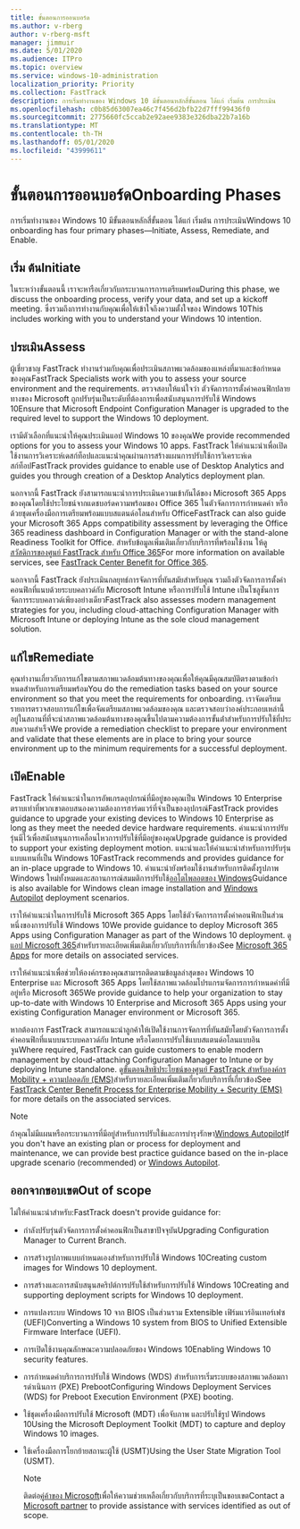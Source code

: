 ```yaml
---
title: ขั้นตอนการออนบอร์ด
ms.author: v-rberg
author: v-rberg-msft
manager: jimmuir
ms.date: 5/01/2020
ms.audience: ITPro
ms.topic: overview
ms.service: windows-10-administration
localization_priority: Priority
ms.collection: FastTrack
description: การเริ่มทํางานของ Windows 10 มีขั้นตอนหลักสี่ขั้นตอน ได้แก่ เริ่มต้น การประเมิน
ms.openlocfilehash: c0b85d63007ea46c7f456d2bfb22d7fff99436f0
ms.sourcegitcommit: 2775660fc5ccab2e92aee9383e326dba22b7a16b
ms.translationtype: MT
ms.contentlocale: th-TH
ms.lasthandoff: 05/01/2020
ms.locfileid: "43999611"
---
```

# <a name="onboarding-phases"></a><span data-ttu-id="ebf8d-103">ขั้นตอนการออนบอร์ด</span><span class="sxs-lookup"><span data-stu-id="ebf8d-103">Onboarding Phases</span></span>

<span data-ttu-id="ebf8d-104">การเริ่มทํางานของ Windows 10 มีขั้นตอนหลักสี่ขั้นตอน ได้แก่ เริ่มต้น การประเมิน</span><span class="sxs-lookup"><span data-stu-id="ebf8d-104">Windows 10 onboarding has four primary phases—Initiate, Assess, Remediate, and Enable.</span></span>

## <a name="initiate"></a><span data-ttu-id="ebf8d-105">เริ่ม ต้น</span><span class="sxs-lookup"><span data-stu-id="ebf8d-105">Initiate</span></span>

<span data-ttu-id="ebf8d-106">ในระหว่างขั้นตอนนี้ เราจะหารือเกี่ยวกับกระบวนการการเตรียมพร้อม</span><span class="sxs-lookup"><span data-stu-id="ebf8d-106">During this phase, we discuss the onboarding process, verify your data, and set up a kickoff meeting.</span></span> <span data-ttu-id="ebf8d-107">ซึ่งรวมถึงการทํางานกับคุณเพื่อให้เข้าใจถึงความตั้งใจของ Windows 10</span><span class="sxs-lookup"><span data-stu-id="ebf8d-107">This includes working with you to understand your Windows 10 intention.</span></span>

## <a name="assess"></a><span data-ttu-id="ebf8d-108">ประเมิน</span><span class="sxs-lookup"><span data-stu-id="ebf8d-108">Assess</span></span>

<span data-ttu-id="ebf8d-109">ผู้เชี่ยวชาญ FastTrack ทํางานร่วมกับคุณเพื่อประเมินสภาพแวดล้อมของแหล่งที่มาและข้อกําหนดของคุณ</span><span class="sxs-lookup"><span data-stu-id="ebf8d-109">FastTrack Specialists work with you to assess your source environment and the requirements.</span></span> <span data-ttu-id="ebf8d-110">ตรวจสอบให้แน่ใจว่า ตัวจัดการการตั้งค่าคอนฟิกปลายทางของ Microsoft ถูกปรับรุ่นเป็นระดับที่ต้องการเพื่อสนับสนุนการปรับใช้ Windows 10</span><span class="sxs-lookup"><span data-stu-id="ebf8d-110">Ensure that Microsoft Endpoint Configuration Manager is upgraded to the required level to support the Windows 10 deployment.</span></span> 

<span data-ttu-id="ebf8d-111">เรามีตัวเลือกที่แนะนําให้คุณประเมินแอป Windows 10 ของคุณ</span><span class="sxs-lookup"><span data-stu-id="ebf8d-111">We provide recommended options for you to assess your Windows 10 apps.</span></span> <span data-ttu-id="ebf8d-112">FastTrack ให้คําแนะนําเพื่อเปิดใช้งานการวิเคราะห์เดสก์ท็อปและแนะนําคุณผ่านการสร้างแผนการปรับใช้การวิเคราะห์เดสก์ท็อป</span><span class="sxs-lookup"><span data-stu-id="ebf8d-112">FastTrack provides guidance to enable use of Desktop Analytics and guides you through creation of a Desktop Analytics deployment plan.</span></span>

<span data-ttu-id="ebf8d-113">นอกจากนี้ FastTrack ยังสามารถแนะนําการประเมินความเข้ากันได้ของ Microsoft 365 Apps ของคุณโดยใช้ประโยชน์จากแดชบอร์ดความพร้อมของ Office 365 ในตัวจัดการการกําหนดค่า หรือด้วยชุดเครื่องมือการเตรียมพร้อมแบบสแตนด์อโลนสําหรับ Office</span><span class="sxs-lookup"><span data-stu-id="ebf8d-113">FastTrack can also guide your Microsoft 365 Apps compatibility assessment by leveraging the Office 365 readiness dashboard in Configuration Manager or with the stand-alone Readiness Toolkit for Office.</span></span> <span data-ttu-id="ebf8d-114">สําหรับข้อมูลเพิ่มเติมเกี่ยวกับบริการที่พร้อมใช้งาน ให้ดู[สวัสดิการของศูนย์ FastTrack สําหรับ Office 365](O365-fasttrack-benefit-for-office-365.md)</span><span class="sxs-lookup"><span data-stu-id="ebf8d-114">For more information on available services, see [FastTrack Center Benefit for Office 365](O365-fasttrack-benefit-for-office-365.md).</span></span> 

<span data-ttu-id="ebf8d-115">นอกจากนี้ FastTrack ยังประเมินกลยุทธ์การจัดการที่ทันสมัยสําหรับคุณ รวมถึงตัวจัดการการตั้งค่าคอนฟิกที่แนบด้วยระบบคลาวด์กับ Microsoft Intune หรือการปรับใช้ Intune เป็นโซลูชันการจัดการระบบคลาวด์เพียงอย่างเดียว</span><span class="sxs-lookup"><span data-stu-id="ebf8d-115">FastTrack also assesses modern management strategies for you, including cloud-attaching Configuration Manager with Microsoft Intune or deploying Intune as the sole cloud management solution.</span></span>

## <a name="remediate"></a><span data-ttu-id="ebf8d-116">แก้ไข</span><span class="sxs-lookup"><span data-stu-id="ebf8d-116">Remediate</span></span>

<span data-ttu-id="ebf8d-117">คุณทํางานเกี่ยวกับการแก้ไขตามสภาพแวดล้อมต้นทางของคุณเพื่อให้คุณมีคุณสมบัติตรงตามข้อกําหนดสําหรับการเตรียมพร้อม</span><span class="sxs-lookup"><span data-stu-id="ebf8d-117">You do the remediation tasks based on your source environment so that you meet the requirements for onboarding.</span></span> <span data-ttu-id="ebf8d-118">เราจัดเตรียมรายการตรวจสอบการแก้ไขเพื่อจัดเตรียมสภาพแวดล้อมของคุณ และตรวจสอบว่าองค์ประกอบเหล่านี้อยู่ในสถานที่ที่จะนําสภาพแวดล้อมต้นทางของคุณขึ้นไปตามความต้องการขั้นต่ําสําหรับการปรับใช้ที่ประสบความสําเร็จ</span><span class="sxs-lookup"><span data-stu-id="ebf8d-118">We provide a remediation checklist to prepare your environment and validate that these elements are in place to bring your source environment up to the minimum requirements for a successful deployment.</span></span> 

## <a name="enable"></a><span data-ttu-id="ebf8d-119">เปิด</span><span class="sxs-lookup"><span data-stu-id="ebf8d-119">Enable</span></span>

<span data-ttu-id="ebf8d-120">FastTrack ให้คําแนะนําในการอัพเกรดอุปกรณ์ที่มีอยู่ของคุณเป็น Windows 10 Enterprise ตราบเท่าที่พวกเขาตอบสนองความต้องการฮาร์ดแวร์ที่จําเป็นของอุปกรณ์</span><span class="sxs-lookup"><span data-stu-id="ebf8d-120">FastTrack provides guidance to upgrade your existing devices to Windows 10 Enterprise as long as they meet the needed device hardware requirements.</span></span> <span data-ttu-id="ebf8d-121">คําแนะนําการปรับรุ่นมีไว้เพื่อสนับสนุนการเคลื่อนไหวการปรับใช้ที่มีอยู่ของคุณ</span><span class="sxs-lookup"><span data-stu-id="ebf8d-121">Upgrade guidance is provided to support your existing deployment motion.</span></span> <span data-ttu-id="ebf8d-122">แนะนําและให้คําแนะนําสําหรับการปรับรุ่นแบบแทนที่เป็น Windows 10</span><span class="sxs-lookup"><span data-stu-id="ebf8d-122">FastTrack recommends and provides guidance for an in-place upgrade to Windows 10.</span></span> <span data-ttu-id="ebf8d-123">คําแนะนํายังพร้อมใช้งานสําหรับการติดตั้งรูปภาพ Windows ใหม่ทั้งหมดและสถานการณ์สมมติการปรับใช้[ออโตไพลอตของ Windows](EMS-onboarding-phases.md#windows-autopilot)</span><span class="sxs-lookup"><span data-stu-id="ebf8d-123">Guidance is also available for Windows clean image installation and [Windows Autopilot](EMS-onboarding-phases.md#windows-autopilot) deployment scenarios.</span></span> 

<span data-ttu-id="ebf8d-124">เราให้คําแนะนําในการปรับใช้ Microsoft 365 Apps โดยใช้ตัวจัดการการตั้งค่าคอนฟิกเป็นส่วนหนึ่งของการปรับใช้ Windows 10</span><span class="sxs-lookup"><span data-stu-id="ebf8d-124">We provide guidance to deploy Microsoft 365 Apps using Configuration Manager as part of the Windows 10 deployment.</span></span> <span data-ttu-id="ebf8d-125">ดู[แอป Microsoft 365](O365-onboarding-and-migration.md#microsoft-365-apps)สําหรับรายละเอียดเพิ่มเติมเกี่ยวกับบริการที่เกี่ยวข้อง</span><span class="sxs-lookup"><span data-stu-id="ebf8d-125">See [Microsoft 365 Apps](O365-onboarding-and-migration.md#microsoft-365-apps) for more details on associated services.</span></span>

<span data-ttu-id="ebf8d-126">เราให้คําแนะนําเพื่อช่วยให้องค์กรของคุณสามารถติดตามข้อมูลล่าสุดของ Windows 10 Enterprise และ Microsoft 365 Apps โดยใช้สภาพแวดล้อมโปรแกรมจัดการการกําหนดค่าที่มีอยู่หรือ Microsoft 365</span><span class="sxs-lookup"><span data-stu-id="ebf8d-126">We provide guidance to help your organization to stay up-to-date with Windows 10 Enterprise and Microsoft 365 Apps using your existing Configuration Manager environment or Microsoft 365.</span></span>

<span data-ttu-id="ebf8d-127">หากต้องการ FastTrack สามารถแนะนําลูกค้าให้เปิดใช้งานการจัดการที่ทันสมัยโดยตัวจัดการการตั้งค่าคอนฟิกที่แนบบนระบบคลาวด์กับ Intune หรือโดยการปรับใช้แบบสแตนด์อโลนแบบอินจูน</span><span class="sxs-lookup"><span data-stu-id="ebf8d-127">Where required, FastTrack can guide customers to enable modern management by cloud-attaching Configuration Manager to Intune or by deploying Intune standalone.</span></span> <span data-ttu-id="ebf8d-128">ดู[ขั้นตอนสิทธิประโยชน์ของศูนย์ FastTrack สําหรับองค์กร Mobility + ความปลอดภัย (EMS)](EMS-fasttrack-process.md)สําหรับรายละเอียดเพิ่มเติมเกี่ยวกับบริการที่เกี่ยวข้อง</span><span class="sxs-lookup"><span data-stu-id="ebf8d-128">See [FastTrack Center Benefit Process for Enterprise Mobility + Security (EMS)](EMS-fasttrack-process.md) for more details on the associated services.</span></span>

> [!NOTE]
> <span data-ttu-id="ebf8d-129">ถ้าคุณไม่มีแผนหรือกระบวนการที่มีอยู่สําหรับการปรับใช้และการบํารุงรักษา[Windows Autopilot](EMS-onboarding-phases.md#windows-autopilot)</span><span class="sxs-lookup"><span data-stu-id="ebf8d-129">If you don't have an existing plan or process for deployment and maintenance, we can provide best practice guidance based on the in-place upgrade scenario (recommended) or [Windows Autopilot](EMS-onboarding-phases.md#windows-autopilot).</span></span>

## <a name="out-of-scope"></a><span data-ttu-id="ebf8d-130">ออกจากขอบเขต</span><span class="sxs-lookup"><span data-stu-id="ebf8d-130">Out of scope</span></span>

<span data-ttu-id="ebf8d-131">ไม่ให้คําแนะนําสําหรับ:</span><span class="sxs-lookup"><span data-stu-id="ebf8d-131">FastTrack doesn't provide guidance for:</span></span>

- <span data-ttu-id="ebf8d-132">กําลังปรับรุ่นตัวจัดการการตั้งค่าคอนฟิกเป็นสาขาปัจจุบัน</span><span class="sxs-lookup"><span data-stu-id="ebf8d-132">Upgrading Configuration Manager to Current Branch.</span></span>
- <span data-ttu-id="ebf8d-133">การสร้างรูปภาพแบบกําหนดเองสําหรับการปรับใช้ Windows 10</span><span class="sxs-lookup"><span data-stu-id="ebf8d-133">Creating custom images for Windows 10 deployment.</span></span>
- <span data-ttu-id="ebf8d-134">การสร้างและการสนับสนุนสคริปต์การปรับใช้สําหรับการปรับใช้ Windows 10</span><span class="sxs-lookup"><span data-stu-id="ebf8d-134">Creating and supporting deployment scripts for Windows 10 deployment.</span></span>
- <span data-ttu-id="ebf8d-135">การแปลงระบบ Windows 10 จาก BIOS เป็นส่วนรวม Extensible เฟิร์มแวร์อินเทอร์เฟซ (UEFI)</span><span class="sxs-lookup"><span data-stu-id="ebf8d-135">Converting a Windows 10 system from BIOS to Unified Extensible Firmware Interface (UEFI).</span></span>
- <span data-ttu-id="ebf8d-136">การเปิดใช้งานคุณลักษณะความปลอดภัยของ Windows 10</span><span class="sxs-lookup"><span data-stu-id="ebf8d-136">Enabling Windows 10 security features.</span></span> 
- <span data-ttu-id="ebf8d-137">การกําหนดค่าบริการการปรับใช้ Windows (WDS) สําหรับการเริ่มระบบของสภาพแวดล้อมการดําเนินการ (PXE) Preboot</span><span class="sxs-lookup"><span data-stu-id="ebf8d-137">Configuring Windows Deployment Services (WDS) for Preboot Execution Environment (PXE) booting.</span></span>
- <span data-ttu-id="ebf8d-138">ใช้ชุดเครื่องมือการปรับใช้ Microsoft (MDT) เพื่อจับภาพ และปรับใช้รูป Windows 10</span><span class="sxs-lookup"><span data-stu-id="ebf8d-138">Using the Microsoft Deployment Toolkit (MDT) to capture and deploy Windows 10 images.</span></span>
- <span data-ttu-id="ebf8d-139">ใช้เครื่องมือการโยกย้ายสถานะผู้ใช้ (USMT)</span><span class="sxs-lookup"><span data-stu-id="ebf8d-139">Using the User State Migration Tool (USMT).</span></span>

  > [!NOTE]
  > <span data-ttu-id="ebf8d-140">ติดต่อ[คู่ค้าของ Microsoft](https://go.microsoft.com/fwlink/?linkid=2080150)เพื่อให้ความช่วยเหลือเกี่ยวกับบริการที่ระบุเป็นขอบเขต</span><span class="sxs-lookup"><span data-stu-id="ebf8d-140">Contact a [Microsoft partner](https://go.microsoft.com/fwlink/?linkid=2080150) to provide assistance with services identified as out of scope.</span></span>

 